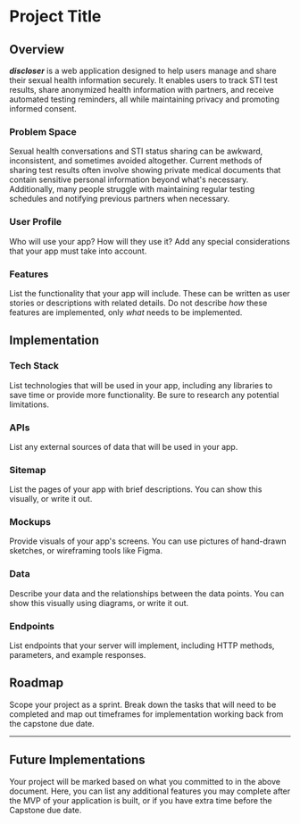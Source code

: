 # Project Title

## Overview

**_discloser_** is a web application designed to help users manage and share their sexual health information securely. It enables users to track STI test results, share anonymized health information with partners, and receive automated testing reminders, all while maintaining privacy and promoting informed consent.

### Problem Space

Sexual health conversations and STI status sharing can be awkward, inconsistent, and sometimes avoided altogether. Current methods of sharing test results often involve showing private medical documents that contain sensitive personal information beyond what's necessary. Additionally, many people struggle with maintaining regular testing schedules and notifying previous partners when necessary.

### User Profile

Who will use your app? How will they use it? Add any special considerations that your app must take into account.

### Features

List the functionality that your app will include. These can be written as user stories or descriptions with related details. Do not describe _how_ these features are implemented, only _what_ needs to be implemented.

## Implementation

### Tech Stack

List technologies that will be used in your app, including any libraries to save time or provide more functionality. Be sure to research any potential limitations.

### APIs

List any external sources of data that will be used in your app.

### Sitemap

List the pages of your app with brief descriptions. You can show this visually, or write it out.

### Mockups

Provide visuals of your app's screens. You can use pictures of hand-drawn sketches, or wireframing tools like Figma.

### Data

Describe your data and the relationships between the data points. You can show this visually using diagrams, or write it out.

### Endpoints

List endpoints that your server will implement, including HTTP methods, parameters, and example responses.

## Roadmap

Scope your project as a sprint. Break down the tasks that will need to be completed and map out timeframes for implementation working back from the capstone due date.

---

## Future Implementations

Your project will be marked based on what you committed to in the above document. Here, you can list any additional features you may complete after the MVP of your application is built, or if you have extra time before the Capstone due date.
